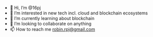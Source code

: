 - 👋 Hi, I’m @16pj
- 👀 I’m interested in new tech incl. cloud and blockchain ecosystems
- 🌱 I’m currently learning about blockchain
- 💞️ I’m looking to collaborate on anything
- 📫 How to reach me robin.rpj@gmail.com

<!---
16pj/16pj is a ✨ special ✨ repository because its `README.md` (this file) appears on your GitHub profile.
You can click the Preview link to take a look at your changes.
--->
